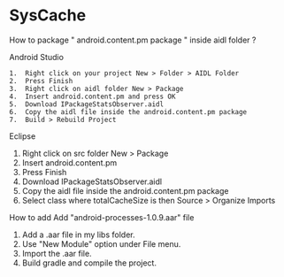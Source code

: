 # SysCache

How to package " android.content.pm package " inside aidl folder ?

Android Studio

    1.  Right click on your project New > Folder > AIDL Folder
    2.  Press Finish
    3.  Right click on aidl folder New > Package
    4.  Insert android.content.pm and press OK
    5.  Download IPackageStatsObserver.aidl
    6.  Copy the aidl file inside the android.content.pm package
    7.  Build > Rebuild Project
    
Eclipse

   1. Right click on src folder New > Package
   2. Insert android.content.pm
   3. Press Finish
   4. Download IPackageStatsObserver.aidl
   5. Copy the aidl file inside the android.content.pm package
   6. Select class where totalCacheSize is then Source > Organize Imports
   
How to add  Add "android-processes-1.0.9.aar" file
   1. Add a .aar file in my libs folder.
   2. Use "New Module" option under File menu.
   3. Import the .aar file.
   4. Build gradle and compile the project.
